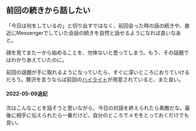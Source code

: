 ## 前回の続きから話したい
「今日は何をしているの」と切り出すではなく、前回会った時の話の続きや、直近にMessengerでしていた会話の続きを自然と話せるようになれば良いなあと。

顔を見てまた一から始めることを、勿体ないと思ってしまう。もう、その話題ではわかりあえていたのに。

前回の話題が手に取れるようになっていたら、すぐに深いところにおりていけるだろう。贅沢を言うならば前回の[ハイライト](会話のハイライト.md)が用意されていると、また良い。

#### 2022-05-09追記
次はこんなことを話そうと思いながら、今日の対話を終えられたら素敵だな。最後に相手に伝えられたら一番だけど、自分のところでメモをとっておくだけでも良い。
